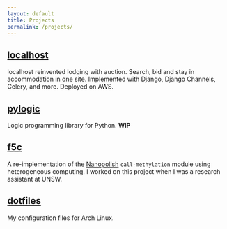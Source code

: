 ```yaml
---
layout: default
title: Projects
permalink: /projects/
---
```


## [localhost](https://h11a.xyz)
localhost reinvented lodging with auction. Search, bid and stay in
accommodation in one site. Implemented with Django, Django Channels, Celery,
and more. Deployed on AWS.

## [pylogic](https://github.com/lamcw/pylogic)
Logic programming library for Python. **WIP**

## [f5c](https://github.com/hasindu2008/f5c/)
A re-implementation of the [Nanopolish](https://github.com/jts/nanopolish/)
`call-methylation` module using heterogeneous computing. I worked on this
project when I was a research assistant at UNSW.

## [dotfiles](https://github.com/lamcw/dotfiles)
My configuration files for Arch Linux.
